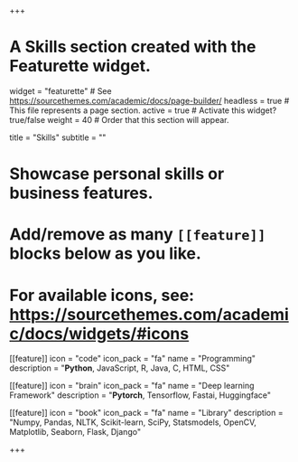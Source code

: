 +++
# A Skills section created with the Featurette widget.
widget = "featurette"  # See https://sourcethemes.com/academic/docs/page-builder/
headless = true  # This file represents a page section.
active = true  # Activate this widget? true/false
weight = 40  # Order that this section will appear.

title = "Skills"
subtitle = ""

# Showcase personal skills or business features.
# 
# Add/remove as many `[[feature]]` blocks below as you like.
# 
# For available icons, see: https://sourcethemes.com/academic/docs/widgets/#icons

[[feature]]
  icon = "code"
  icon_pack = "fa"
  name = "Programming"
  description = "**Python**, JavaScript, R, Java, C, HTML, CSS"
  
[[feature]]
  icon = "brain"
  icon_pack = "fa"
  name = "Deep learning Framework"
  description = "**Pytorch**, Tensorflow, Fastai, Huggingface"  
  
[[feature]]
  icon = "book"
  icon_pack = "fa"
  name = "Library"
  description = "Numpy, Pandas, NLTK, Scikit-learn, SciPy, Statsmodels, OpenCV, Matplotlib, Seaborn, Flask, Django"

+++
